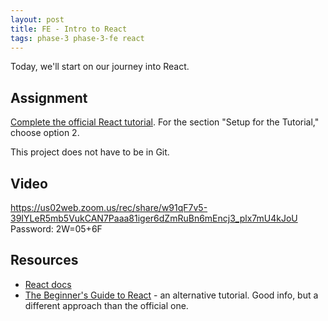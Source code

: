 ```yaml
---
layout: post
title: FE - Intro to React
tags: phase-3 phase-3-fe react
---
```


Today, we'll start on our journey into React.

## Assignment

[Complete the official React tutorial](https://reactjs.org/tutorial/tutorial.html). For the section "Setup for the Tutorial," choose option 2.

This project does not have to be in Git.

## Video

https://us02web.zoom.us/rec/share/w91qF7v5-39IYLeR5mb5VukCAN7Paaa81iger6dZmRuBn6mEncj3_plx7mU4kJoU Password: 2W=05+6F

## Resources

- [React docs](https://reactjs.org/docs/getting-started.html)
- [The Beginner's Guide to React](https://egghead.io/courses/the-beginner-s-guide-to-react) - an alternative tutorial. Good info, but a different approach than the official one.
